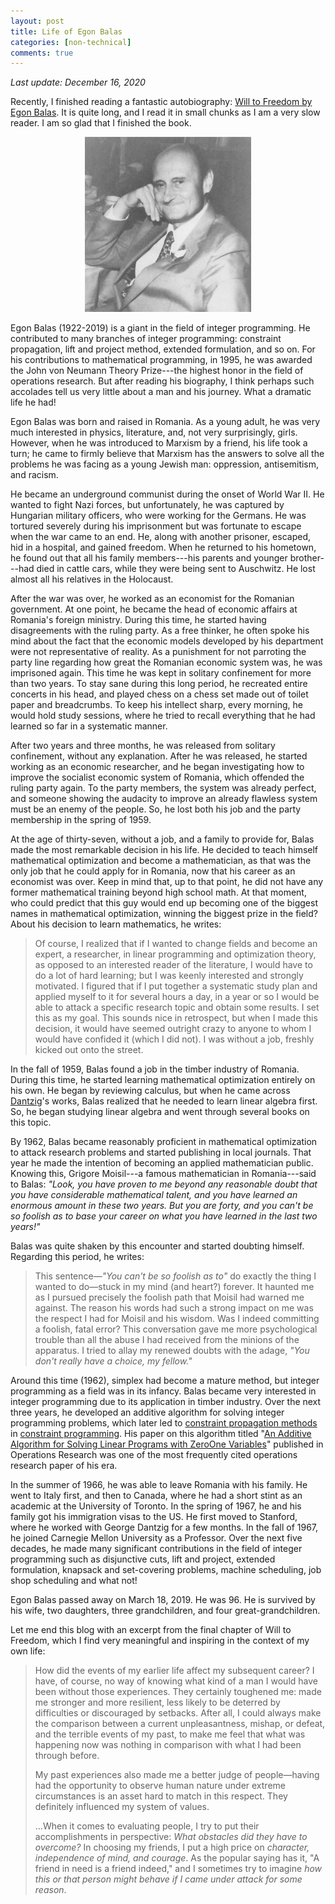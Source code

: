 ```yaml
---
layout: post
title: Life of Egon Balas
categories: [non-technical]
comments: true
---
```


*Last update: December 16, 2020*

Recently, I finished reading a fantastic autobiography: [Will to Freedom by Egon Balas](https://www.goodreads.com/book/show/2771574-will-to-freedom). It is quite long, and I read it in small chunks as I am a very slow reader. I am so glad that I finished the book.


<center>
<img src="https://raw.githubusercontent.com/Shuvomoy/blog/gh-pages/assets/egon_balas.png" alt="useful_image" style="zoom:33%;"/></center>

 <!-- more -->

Egon Balas (1922-2019) is a giant in the field of integer programming. He contributed to many branches of integer programming: constraint propagation, lift and project method, extended formulation, and so on. For his contributions to mathematical programming, in 1995, he was awarded the John von Neumann Theory Prize---the highest honor in the field of operations research. But after reading his biography, I think perhaps such accolades tell us very little about a man and his journey. What a dramatic life he had!



Egon Balas was born and raised in Romania. As a young adult, he was very much interested in physics, literature, and, not very surprisingly, girls. However, when he was introduced to Marxism by a friend, his life took a turn; he came to firmly believe that Marxism has the answers to solve all the problems he was facing as a young Jewish man: oppression, antisemitism, and racism. 



He became an underground communist during the onset of World War II. He wanted to fight Nazi forces, but unfortunately, he was captured by Hungarian military officers, who were working for the Germans. He was tortured severely during his imprisonment but was fortunate to escape when the war came to an end. He, along with another prisoner, escaped, hid in a hospital, and gained freedom. When he returned to his hometown, he found out that all his family members---his parents and younger brother---had died in cattle cars, while they were being sent to Auschwitz. He lost almost all his relatives in the Holocaust. 



After the war was over, he worked as an economist for the Romanian government.  At one point, he became the head of economic affairs at Romania's foreign ministry. During this time, he started having disagreements with the ruling party. As a free thinker, he often spoke his mind about the fact that the economic models developed by his department were not representative of reality. As a punishment for not parroting the party line regarding how great the Romanian economic system was, he was imprisoned again. This time he was kept in solitary confinement for more than two years. To stay sane during this long period, he recreated entire concerts in his head, and played chess on a chess set made out of toilet paper and breadcrumbs. To keep his intellect sharp, every morning, he would hold study sessions, where he tried to recall everything that he had learned so far in a systematic manner. 



After two years and three months, he was released from solitary confinement, without any explanation. After he was released, he started working as an economic researcher, and he began investigating how to improve the socialist economic system of Romania, which offended the ruling party again. To the party members, the system was already perfect, and someone showing the audacity to improve an already flawless system must be an enemy of the people. So, he lost both his job and the party membership in the spring of 1959. 



At the age of thirty-seven, without a job, and a family to provide for, Balas made the most remarkable decision in his life. He decided to teach himself mathematical optimization and become a mathematician, as that was the only job that he could apply for in Romania, now that his career as an economist was over. Keep in mind that, up to that point, he did not have any former mathematical training beyond high school math. At that moment, who could predict that this guy would end up becoming one of the biggest names in mathematical optimization, winning the biggest prize in the field? About his decision to learn mathematics, he writes:



> Of course, I realized that if I wanted to change fields and become an expert, a researcher, in linear programming and optimization theory, as opposed to an interested reader of the literature, I would have to do a lot of hard learning; but I was keenly interested and strongly motivated. I figured that if I put together a systematic study plan and applied myself to it for several hours a day, in a year or so I would be able to attack a specific research topic and obtain some results. I set this as my goal. This sounds nice in retrospect, but when I made this decision, it would have seemed outright crazy to anyone to whom I would have confided it (which I did not). I was without a job, freshly kicked out onto the street.



In the fall of 1959, Balas found a job in the timber industry of Romania. During this time, he started learning mathematical optimization entirely on his own. He began by reviewing calculus, but when he came across [Dantzig](https://en.wikipedia.org/wiki/George_Dantzig)'s works, Balas realized that he needed to learn linear algebra first. So, he began studying linear algebra and went through several books on this topic. 



By 1962, Balas became reasonably proficient in mathematical optimization to attack research problems and started publishing in local journals. That year he made the intention of becoming an applied mathematician public. Knowing this, Grigore Moisil---a famous mathematician in Romania---said to Balas: *"Look, you have proven to me beyond any reasonable doubt that you have considerable mathematical talent, and you have learned an enormous amount in these two years. But you are forty, and you can't be so foolish as to base your career on what you have learned in the last two years!"* 



Balas was quite shaken by this encounter and started doubting himself. Regarding this period, he writes: 



> This sentence—*"You can't be so foolish as to"* do exactly the thing I wanted to do—stuck in my mind (and heart?) forever. It haunted me as I pursued precisely the foolish path that Moisil had warned me against. The reason his words had such a strong impact on me was the respect I had for Moisil and his wisdom. Was I indeed committing a foolish, fatal error? This conversation gave me more psychological trouble than all the abuse I had received from the minions of the apparatus. I tried to allay my renewed doubts with the adage, *"You don't really have a choice, my fellow."*



Around this time (1962), simplex had become a mature method, but integer programming as a field was in its infancy. Balas became very interested in integer programming due to its application in timber industry. Over the next three years, he developed an additive algorithm for solving integer programming problems, which later led to [constraint propagation methods](https://www.ibm.com/support/knowledgecenter/SSSA5P_12.8.0/ilog.odms.cpo.help/CP_Optimizer/User_manual/topics/propagate_propagate.html) in [constraint programming](https://en.wikipedia.org/wiki/Constraint_programming). His paper on this algorithm titled "[An Additive Algorithm for Solving Linear Programs with Zero­One Variables](https://pubsonline.informs.org/doi/10.1287/opre.13.4.517)" published in Operations Research was one of the most frequently cited operations research paper of his era. 



In the summer of 1966, he was able to leave Romania with his family. He went to Italy first, and then to Canada, where he had a short stint as an academic at the University of Toronto. In the spring of 1967, he and his family got his immigration visas to the US. He first moved to Stanford, where he worked with George Dantzig for a few months. In the fall of 1967, he joined Carnegie Mellon University as a Professor. Over the next five decades, he made many significant contributions in the field of integer programming such as disjunctive cuts, lift and project, extended formulation, knapsack and set-covering problems, machine scheduling, job shop scheduling and what not! 



Egon Balas passed away on March 18, 2019. He was 96. He is survived by his wife, two daughters, three grandchildren, and four great-grandchildren. 



Let me end this blog with an excerpt from the final chapter of Will to Freedom, which I find very meaningful and inspiring in the context of my own life:



> How did the events of my earlier life affect my subsequent career? I have, of course, no way of knowing what kind of a man I would have been without those experiences. They certainly toughened me: made me stronger and more resilient, less likely to be deterred by difficulties or discouraged by setbacks. After all, I could always make the comparison between a current unpleasantness, mishap, or defeat, and the terrible events of my past, to make me feel that what was happening now was nothing in comparison with what I had been through before. 
>
> My past experiences also made me a better judge of people—having had the opportunity to observe human nature under extreme circumstances is an asset hard to match in this respect. They definitely influenced my system of values. 
>
> ...When it comes to evaluating people, I try to put their accomplishments in perspective: *What obstacles did they have to overcome?* In choosing my friends, I put a high price on *character, independence of mind, and courage*. As the popular saying has it, "A friend in need is a friend indeed," and I sometimes try to imagine *how this or that person might behave if I came under attack for some reason*.



